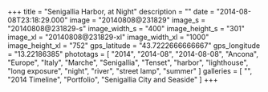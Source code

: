 +++
title = "Senigallia Harbor, at Night"
description = ""
date = "2014-08-08T23:18:29.000"
image = "20140808@231829"
image_s = "20140808@231829-s"
image_width_s = "400"
image_height_s = "301"
image_xl = "20140808@231829-xl"
image_width_xl = "1000"
image_height_xl = "752"
gps_latitude = "43.7222666666667"
gps_longitude = "13.22186385"
phototags = [ "2014", "2014-08", "2014-08-08", "Ancona", "Europe", "Italy", "Marche", "Senigallia", "Tenset", "harbor", "lighthouse", "long exposure", "night", "river", "street lamp", "summer" ]
galleries = [ "", "2014 Timeline", "Portfolio", "Senigallia City and Seaside" ]
+++
